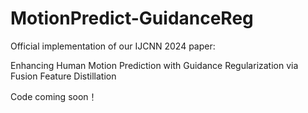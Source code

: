 # MotionPredict-GuidanceReg
Official implementation of our IJCNN 2024 paper:

Enhancing Human Motion Prediction with Guidance Regularization via Fusion Feature Distillation

Code coming soon！
